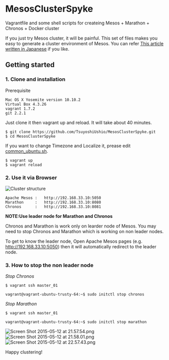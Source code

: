 # MesosClusterSpyke

Vagrantfile and some shell scripts for createing Mesos + Marathon + Chronos + Docker cluster

If you just try Mesos cluster, it will be painful. This set of files makes you easy to generate a cluster environment of Mesos.
You can refer [This article written in Japanese](http://qiita.com/TsuyoshiUshio@github/items/9d8f5b952b635d94ae6f) if you like.

## Getting started

### 1. Clone and installation

Prerequisite

```
Mac OS X Yosemite version 10.10.2 
Virtual Box 4.3.26
vagrant 1.7.2
git 2.2.1
```

Just clone it then vagrant up and reload. It will take about 40 minutes.

```
$ git clone https://github.com/TsuyoshiUshio/MesosClusterSpyke.git
$ cd MesosClusterSpyke
```

If you want to change Timezone and Localize it, prease edit [common_ubuntu.sh](https://github.com/TsuyoshiUshio/MesosClusterSpyke/blob/master/common_ubuntu.sh).


```
$ vagrant up
$ vagrant reload
```

### 2. Use it via Browser

![Cluster structure](https://qiita-image-store.s3.amazonaws.com/0/3470/1033cf45-84bc-2560-5c67-7933e6a41e83.jpeg)

```
Apache Mesos :   http://192.168.33.10:5050
Marathon     :   http://192.168.33.10:8080
Chronos      :   http://192.168.33.10:8081
```

**NOTE:Use leader node for Marathon and Chronos**

Chronos and Marathon is work only on learder node of Mesos. You may need to stop Chronos and Marathon which is working on non leader nodes.

To get to know the leader node, Open Apache Mesos pages (e.g. http://192.168.33.10:5050) then it will automatically redirect to the leader node.

### 3. How to stop the non leader node

*Stop Chronos*

```
$ vagrant ssh master_01

vagrant@vagrant-ubuntu-trusty-64:~$ sudo initctl stop chronos
```

*Stop Marathon*

```
$ vagrant ssh master_01

vagrant@vagrant-ubuntu-trusty-64:~$ sudo initctl stop marathon
```

![Screen Shot 2015-05-12 at 21.57.54.png](https://qiita-image-store.s3.amazonaws.com/0/3470/56452231-cbe0-793d-697e-0e0fc1f54d0d.png)
![Screen Shot 2015-05-12 at 21.58.01.png](https://qiita-image-store.s3.amazonaws.com/0/3470/cd373de1-e890-2038-0b21-34aca7b356d8.png)
![Screen Shot 2015-05-12 at 22.57.43.png](https://qiita-image-store.s3.amazonaws.com/0/3470/854306ff-786f-80c2-457e-07d866076cd8.png)


Happy clustering!
